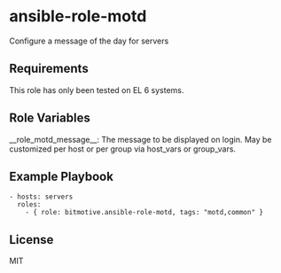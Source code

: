 ansible-role-motd
=========

Configure a message of the day for servers

Requirements
------------

This role has only been tested on EL 6 systems.

Role Variables
--------------

__role\_motd\_message\__: The message to be displayed on login. May be customized per host or per group via host_vars or group_vars.

Example Playbook
----------------

```
- hosts: servers
  roles:
    - { role: bitmotive.ansible-role-motd, tags: "motd,common" }
```

License
-------

MIT
